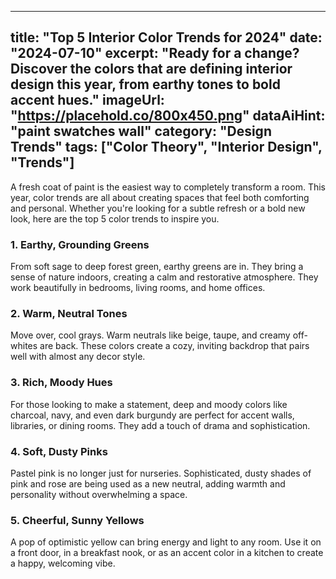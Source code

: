 
---
title: "Top 5 Interior Color Trends for 2024"
date: "2024-07-10"
excerpt: "Ready for a change? Discover the colors that are defining interior design this year, from earthy tones to bold accent hues."
imageUrl: "https://placehold.co/800x450.png"
dataAiHint: "paint swatches wall"
category: "Design Trends"
tags: ["Color Theory", "Interior Design", "Trends"]
---

A fresh coat of paint is the easiest way to completely transform a room. This year, color trends are all about creating spaces that feel both comforting and personal. Whether you're looking for a subtle refresh or a bold new look, here are the top 5 color trends to inspire you.

### 1. Earthy, Grounding Greens

From soft sage to deep forest green, earthy greens are in. They bring a sense of nature indoors, creating a calm and restorative atmosphere. They work beautifully in bedrooms, living rooms, and home offices.

### 2. Warm, Neutral Tones

Move over, cool grays. Warm neutrals like beige, taupe, and creamy off-whites are back. These colors create a cozy, inviting backdrop that pairs well with almost any decor style.

### 3. Rich, Moody Hues

For those looking to make a statement, deep and moody colors like charcoal, navy, and even dark burgundy are perfect for accent walls, libraries, or dining rooms. They add a touch of drama and sophistication.

### 4. Soft, Dusty Pinks

Pastel pink is no longer just for nurseries. Sophisticated, dusty shades of pink and rose are being used as a new neutral, adding warmth and personality without overwhelming a space.

### 5. Cheerful, Sunny Yellows

A pop of optimistic yellow can bring energy and light to any room. Use it on a front door, in a breakfast nook, or as an accent color in a kitchen to create a happy, welcoming vibe.
